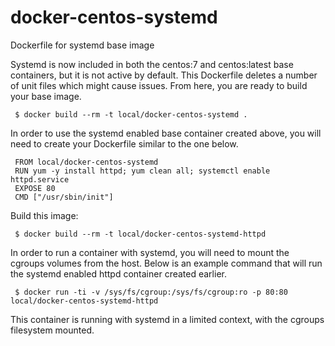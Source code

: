 # docker-centos-systemd
Dockerfile for systemd base image

Systemd is now included in both the centos:7 and centos:latest base containers,
but it is not active by default. This Dockerfile deletes a number of unit files
which might cause issues. From here, you are ready to build your base image.

     $ docker build --rm -t local/docker-centos-systemd .

In order to use the systemd enabled base container created above, you will
need to create your Dockerfile similar to the one below.

     FROM local/docker-centos-systemd
     RUN yum -y install httpd; yum clean all; systemctl enable httpd.service
     EXPOSE 80
     CMD ["/usr/sbin/init"]

Build this image:

     $ docker build --rm -t local/docker-centos-systemd-httpd

In order to run a container with systemd, you will need to mount the cgroups
volumes from the host. Below is an example command that will run the systemd
enabled httpd container created earlier.

     $ docker run -ti -v /sys/fs/cgroup:/sys/fs/cgroup:ro -p 80:80 local/docker-centos-systemd-httpd

This container is running with systemd in a limited context, with the cgroups filesystem mounted.

